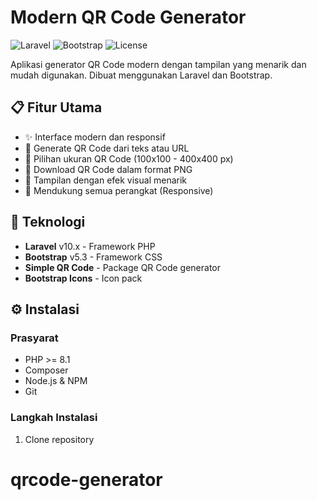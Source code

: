 # Modern QR Code Generator

![Laravel](https://img.shields.io/badge/Laravel-10.x-red.svg)
![Bootstrap](https://img.shields.io/badge/Bootstrap-5.3-purple.svg)
![License](https://img.shields.io/badge/License-MIT-blue.svg)

Aplikasi generator QR Code modern dengan tampilan yang menarik dan mudah digunakan. Dibuat menggunakan Laravel dan Bootstrap.

## 📋 Fitur Utama

-   ✨ Interface modern dan responsif
-   🎨 Generate QR Code dari teks atau URL
-   📏 Pilihan ukuran QR Code (100x100 - 400x400 px)
-   💾 Download QR Code dalam format PNG
-   🌈 Tampilan dengan efek visual menarik
-   📱 Mendukung semua perangkat (Responsive)

## 🚀 Teknologi

-   **Laravel** v10.x - Framework PHP
-   **Bootstrap** v5.3 - Framework CSS
-   **Simple QR Code** - Package QR Code generator
-   **Bootstrap Icons** - Icon pack

## ⚙️ Instalasi

### Prasyarat

-   PHP >= 8.1
-   Composer
-   Node.js & NPM
-   Git

### Langkah Instalasi

1. Clone repository
# qrcode-generator
